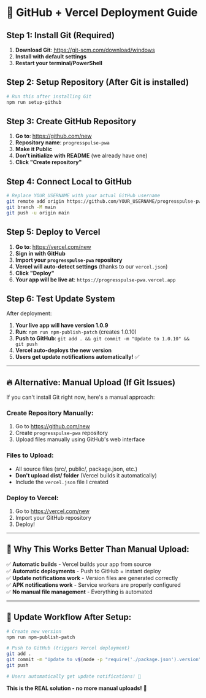 # 🚀 **GitHub + Vercel Deployment Guide**

## **Step 1: Install Git (Required)**

1. **Download Git**: https://git-scm.com/download/windows
2. **Install with default settings**
3. **Restart your terminal/PowerShell**

## **Step 2: Setup Repository (After Git is installed)**

```bash
# Run this after installing Git
npm run setup-github
```

## **Step 3: Create GitHub Repository**

1. **Go to**: https://github.com/new
2. **Repository name**: `progresspulse-pwa`
3. **Make it Public**
4. **Don't initialize with README** (we already have one)
5. **Click "Create repository"**

## **Step 4: Connect Local to GitHub**

```bash
# Replace YOUR_USERNAME with your actual GitHub username
git remote add origin https://github.com/YOUR_USERNAME/progresspulse-pwa.git
git branch -M main
git push -u origin main
```

## **Step 5: Deploy to Vercel**

1. **Go to**: https://vercel.com/new
2. **Sign in with GitHub**
3. **Import your `progresspulse-pwa` repository**
4. **Vercel will auto-detect settings** (thanks to our `vercel.json`)
5. **Click "Deploy"**
6. **Your app will be live at**: `https://progresspulse-pwa.vercel.app`

## **Step 6: Test Update System**

After deployment:
1. **Your live app will have version 1.0.9**
2. **Run**: `npm run npm-publish-patch` (creates 1.0.10)
3. **Push to GitHub**: `git add . && git commit -m "Update to 1.0.10" && git push`
4. **Vercel auto-deploys the new version**
5. **Users get update notifications automatically!** ✅

---

## **🔥 Alternative: Manual Upload (If Git Issues)**

If you can't install Git right now, here's a manual approach:

### **Create Repository Manually:**
1. Go to https://github.com/new
2. Create `progresspulse-pwa` repository
3. Upload files manually using GitHub's web interface

### **Files to Upload:**
- All source files (src/, public/, package.json, etc.)
- **Don't upload dist/ folder** (Vercel builds it automatically)
- Include the `vercel.json` file I created

### **Deploy to Vercel:**
1. Go to https://vercel.com/new
2. Import your GitHub repository
3. Deploy!

---

## **🎯 Why This Works Better Than Manual Upload:**

✅ **Automatic builds** - Vercel builds your app from source  
✅ **Automatic deployments** - Push to GitHub = instant deploy  
✅ **Update notifications work** - Version files are generated correctly  
✅ **APK notifications work** - Service workers are properly configured  
✅ **No manual file management** - Everything is automated  

---

## **🔔 Update Workflow After Setup:**

```bash
# Create new version
npm run npm-publish-patch

# Push to GitHub (triggers Vercel deployment)
git add .
git commit -m "Update to v$(node -p "require('./package.json').version")"
git push

# Users automatically get update notifications! 🎉
```

**This is the REAL solution - no more manual uploads!** 🚀